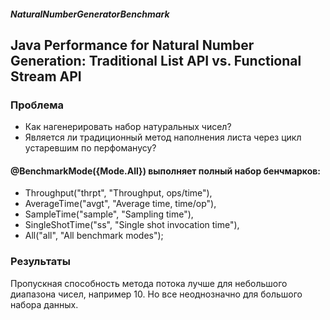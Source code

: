 ##### NaturalNumberGeneratorBenchmark
## Java Performance for Natural Number Generation: Traditional List API vs. Functional Stream API

### Проблема
* Как нагенерировать набор натуральных чисел?
* Является ли традиционный метод наполнения листа через цикл устаревшим по перфоманусу? 

#### @BenchmarkMode({Mode.All}) выполняет полный набор бенчмарков:
* Throughput("thrpt", "Throughput, ops/time"),
* AverageTime("avgt", "Average time, time/op"),
* SampleTime("sample", "Sampling time"),
* SingleShotTime("ss", "Single shot invocation time"),
* All("all", "All benchmark modes");

### Результаты
Пропускная способность метода потока лучше для небольшого диапазона чисел, например 10. 
Но все неоднозначно для большого набора данных.